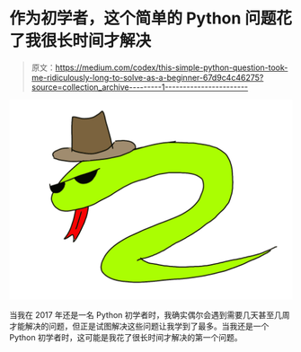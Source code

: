 # 作为初学者，这个简单的 Python 问题花了我很长时间才解决

> 原文：<https://medium.com/codex/this-simple-python-question-took-me-ridiculously-long-to-solve-as-a-beginner-67d9c4c46275?source=collection_archive---------1----------------------->

![](img/84848446771b7c31cd9637d9209c8d5b.png)

当我在 2017 年还是一名 Python 初学者时，我确实偶尔会遇到需要几天甚至几周才能解决的问题，但正是试图解决这些问题让我学到了最多。当我还是一个 Python 初学者时，这可能是我花了很长时间才解决的第一个问题。